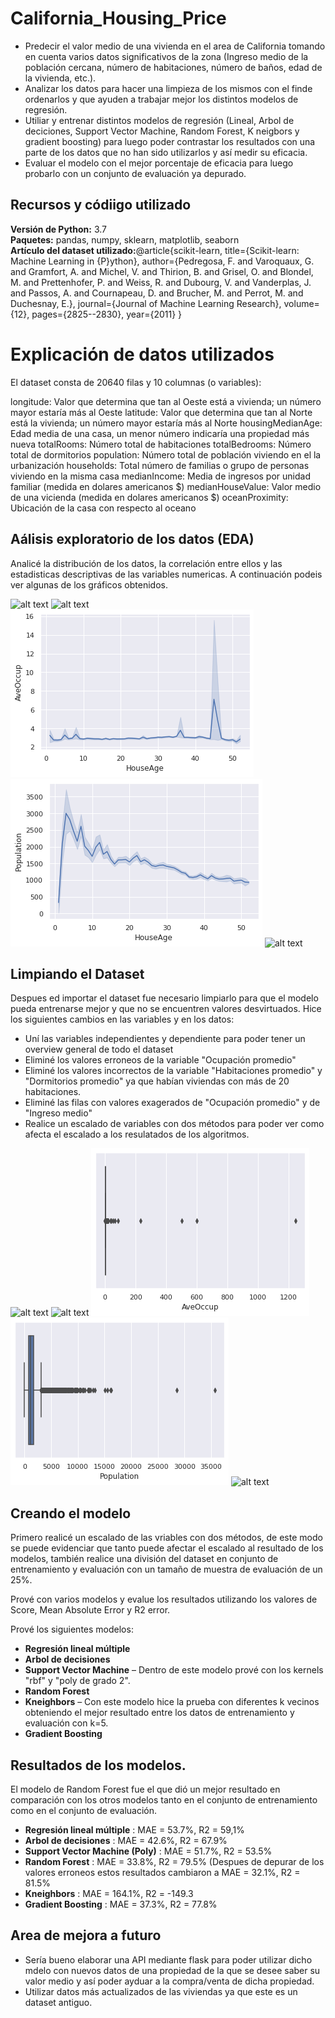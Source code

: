 # California_Housing_Price
*	Predecir el valor medio de una vivienda en el area de California tomando en cuenta varios datos significativos de la zona (Ingreso medio de la población cercana, número de habitaciones, número de baños, edad de la vivienda, etc.).
* Analizar los datos para hacer una limpieza de los mismos con el finde ordenarlos y que ayuden a trabajar mejor los distintos modelos de regresión.
* Utiliar y entrenar distintos modelos de regresión (Lineal, Arbol de deciciones, Support Vector Machine, Random Forest, K neigbors y gradient boosting) para luego poder contrastar los resultados con una parte de los datos que no han sido utilizarlos y así medir su eficacia.
* Evaluar el modelo con el mejor porcentaje de eficacia para luego probarlo con un conjunto de evaluación ya depurado.

## Recursos y códiigo utilizado 
**Versión de Python:** 3.7  
**Paquetes:** pandas, numpy, sklearn, matplotlib, seaborn   
**Artículo del dataset utilizado:**@article{scikit-learn,
 title={Scikit-learn: Machine Learning in {P}ython},
 author={Pedregosa, F. and Varoquaux, G. and Gramfort, A. and Michel, V.
         and Thirion, B. and Grisel, O. and Blondel, M. and Prettenhofer, P.
         and Weiss, R. and Dubourg, V. and Vanderplas, J. and Passos, A. and
         Cournapeau, D. and Brucher, M. and Perrot, M. and Duchesnay, E.},
 journal={Journal of Machine Learning Research},
 volume={12},
 pages={2825--2830},
 year={2011}
}

# Explicación de datos utilizados
El dataset consta de 20640 filas y 10 columnas (o variables):

longitude: Valor que determina que tan al Oeste está a vivienda; un número mayor estaría más al Oeste
latitude: Valor que determina que tan al Norte está la vivienda; un número mayor estaría más al Norte
housingMedianAge: Edad media de una casa, un menor número indicaría una propiedad más nueva
totalRooms: Número total de habitaciones
totalBedrooms: Número total de dormitorios
population: Número total de población viviendo en el la urbanización
households: Total número de familias o grupo de personas viviendo en la misma casa
medianIncome: Media de ingresos por unidad familiar (medida en dolares americanos $)
medianHouseValue: Valor medio de una vicienda (medida en dolares americanos $)
oceanProximity: Ubicación de la casa con respecto al oceano

## Aálisis exploratorio de los datos (EDA)
Analicé la distribución de los datos, la correlación entre ellos y las estadisticas descriptivas de las variables numericas. A continuación podeis ver algunas de los gráficos obtenidos. 

![alt text](https://github.com/estebanmgr/California_Housing_Price/blob/main/Im%C3%A1genes/Histograma%20de%20las%20variables.png "Histograma de variebles")
![alt text](https://github.com/estebanmgr/California_Housing_Price/blob/main/Im%C3%A1genes/Heatmap%20de%20variables.png "Heatmap de las variables")
![alt text](https://github.com/estebanmgr/California_Housing_Price/blob/main/Im%C3%A1genes/Ocupaci%C3%B3n%20promedio%20vs%20Antoguedad.png "Ocupación vs Antiguedad de la vivienda")
![alt text](https://github.com/estebanmgr/California_Housing_Price/blob/main/Im%C3%A1genes/Poblaci%C3%B3n%20vs%20Antiguedad.png "Población vs Antiguedad de la vivienda")
![alt text](https://github.com/estebanmgr/California_Housing_Price/blob/main/Im%C3%A1genes/Habitaciones%20promedio%20vs%20Antiguedad.png "Habitaciones promedio vs Antiguedad de la vivienda")

## Limpiando el Dataset
Despues ed importar el dataset fue necesario limpiarlo para que el modelo pueda entrenarse mejor y que no se encuentren valores desvirtuados. Hice los siguientes cambios en las variables y en los datos:

*	Uní las variables independientes y dependiente para poder tener un overview general de todo el dataset 
*	Eliminé los valores erroneos de la variable "Ocupación promedio"
*	Eliminé los valores incorrectos de la variable "Habitaciones promedio" y "Dormitorios promedio" ya que habían viviendas con más de 20 habitaciones.
*	Eliminé las filas con valores exagerados de "Ocupación promedio" y de "Ingreso medio" 
*	Realice un escalado de variables con dos métodos para poder ver como afecta el escalado a los resulatados de los algoritmos. 

![alt text](https://github.com/estebanmgr/California_Housing_Price/blob/main/Im%C3%A1genes/Boxplot%20de%20Dormitorios%20promedios.png "Dormitorios promedios")
![alt text](https://github.com/estebanmgr/California_Housing_Price/blob/main/Im%C3%A1genes/Boxplot%20de%20habitaciones%20promedio.png "Habitaciones promedio")
![alt text](https://github.com/estebanmgr/California_Housing_Price/blob/main/Im%C3%A1genes/Boxplot%20de%20Ocupaci%C3%B3n%20promedio.png "Ocupación promedio")
![alt text](https://github.com/estebanmgr/California_Housing_Price/blob/main/Im%C3%A1genes/Boxplot%20de%20Poblaci%C3%B3n.png "Población")
![alt text](https://github.com/estebanmgr/California_Housing_Price/blob/main/Im%C3%A1genes/Escalado%20de%20las%20variables.png "Escalado de variables")

## Creando el modelo 

Primero realicé un escalado de las vriables con dos métodos, de este modo se puede evidenciar que tanto puede afectar el escalado al resultado de los modelos, también realice una división del dataset en conjunto de entrenamiento y evaluación con un tamaño de muestra de evaluación de un 25%.   

Prové con varios modelos y evalue los resultados utilizando los valores de Score, Mean Absolute Error y R2 error.   

Prové los siguientes modelos:
*	**Regresión lineal múltiple** 
*	**Arbol de decisiones** 
*	**Support Vector Machine** – Dentro de este modelo prové con los kernels "rbf" y "poly de grado 2". 
*	**Random Forest** 
*	**Kneighbors** – Con este modelo hice la prueba con diferentes k vecinos obteniendo el mejor resultado entre los datos de entrenamiento y evaluación con k=5.
*	**Gradient Boosting**  

## Resultados de los modelos.
El modelo de Random Forest fue el que dió un mejor resultado en comparación con los otros modelos tanto en el conjunto de entrenamiento como en el conjunto de evaluación.
* **Regresión lineal múltiple** : MAE = 53.7%, R2 = 59,1%
*	**Arbol de decisiones** : MAE = 42.6%, R2 = 67.9%
*	**Support Vector Machine (Poly)** : MAE = 51.7%, R2 = 53.5% 
*	**Random Forest** : MAE = 33.8%, R2 = 79.5% (Despues de depurar de los valores erroneos estos resultados cambiaron a MAE = 32.1%, R2 = 81.5%
*	**Kneighbors** : MAE = 164.1%, R2 = -149.3
*	**Gradient Boosting** : MAE = 37.3%, R2 = 77.8%

## Area de mejora a futuro
* Sería bueno elaborar una API mediante flask para poder utilizar dicho mdelo con nuevos datos de una propiedad de la que se desee saber su valor medio y así poder ayduar a la compra/venta de dicha propiedad.
* Utilizar datos más actualizados de las viviendas ya que este es un dataset antiguo.
